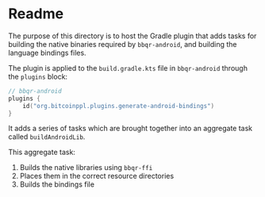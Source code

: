 # Readme

The purpose of this directory is to host the Gradle plugin that adds tasks for building the native binaries required by `bbqr-android`, and building the language bindings files.

The plugin is applied to the `build.gradle.kts` file in `bbqr-android` through the `plugins` block:

```kotlin
// bbqr-android
plugins {
    id("org.bitcoinppl.plugins.generate-android-bindings")
}
```

It adds a series of tasks which are brought together into an aggregate task called `buildAndroidLib`.

This aggregate task:

1. Builds the native libraries using `bbqr-ffi`
2. Places them in the correct resource directories
3. Builds the bindings file
